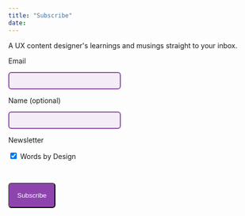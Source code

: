 ```yaml
---
title: "Subscribe"
date: 
---
```


<head>
<style>
    input[type="email"],
    input[type="text"] {
        border: 2px solid #8e44ad;
        border-radius: 6px; 
        padding: 8px 16px;
        width: 45%;
        background-color:  #f4ecf7;
    }
    input[type="submit"] {
        border-radius: 6px;
        background-color: #8e44ad;
        padding: 16px;
        font-weight: medium;
        color: white;
    }

</style>
</head>
<body>
<form method="post" action="https://wbd.pikapod.net/subscription/form" class="listmonk-form">
          <div>
          <!--<h3>Subscribe</h3> redundant with page title -->
          <span>A UX content designer's learnings and musings straight to your inbox.</span>
          <p></p>
          <input type="hidden" name="nonce" />
          <p><label for="email">Email</label></p>
          <p><input type="email" name="email" /></p>
          <p><label for="name">Name (optional)</label></p>
          <p><input type="text" name="name" /></p>
          <p><label for="1">Newsletter</label></p>
<p><input id="d807c" type="checkbox" name="l" checked value="d807ce2f-699a-498a-a51f-e8d89c99a51c" />
          <label for="d807c">Words by Design</label><br />
        </p>
        
<div class="captcha">
            <div class="h-captcha" data-sitekey="8fcc87f2-e634-41e8-8170-0a32f8caffc8"></div>
            <script src="https://js.hcaptcha.com/1/api.js" async defer></script>
        </div>
<br/>
<p><input type="submit" value="Subscribe" /></p>
    </div>
</form>
</body>